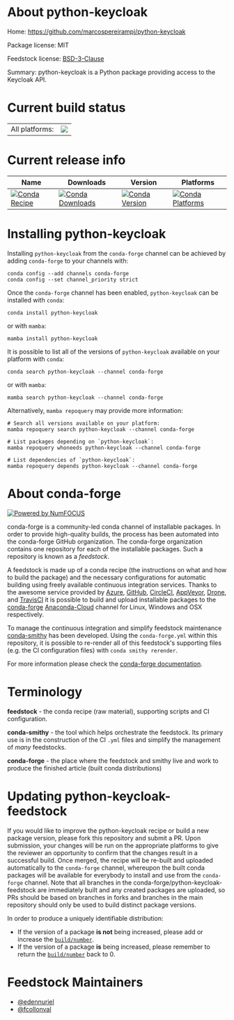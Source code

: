 About python-keycloak
=====================

Home: https://github.com/marcospereirampj/python-keycloak

Package license: MIT

Feedstock license: [BSD-3-Clause](https://github.com/conda-forge/python-keycloak-feedstock/blob/main/LICENSE.txt)

Summary: python-keycloak is a Python package providing access to the Keycloak API.

Current build status
====================


<table><tr><td>All platforms:</td>
    <td>
      <a href="https://dev.azure.com/conda-forge/feedstock-builds/_build/latest?definitionId=9277&branchName=main">
        <img src="https://dev.azure.com/conda-forge/feedstock-builds/_apis/build/status/python-keycloak-feedstock?branchName=main">
      </a>
    </td>
  </tr>
</table>

Current release info
====================

| Name | Downloads | Version | Platforms |
| --- | --- | --- | --- |
| [![Conda Recipe](https://img.shields.io/badge/recipe-python--keycloak-green.svg)](https://anaconda.org/conda-forge/python-keycloak) | [![Conda Downloads](https://img.shields.io/conda/dn/conda-forge/python-keycloak.svg)](https://anaconda.org/conda-forge/python-keycloak) | [![Conda Version](https://img.shields.io/conda/vn/conda-forge/python-keycloak.svg)](https://anaconda.org/conda-forge/python-keycloak) | [![Conda Platforms](https://img.shields.io/conda/pn/conda-forge/python-keycloak.svg)](https://anaconda.org/conda-forge/python-keycloak) |

Installing python-keycloak
==========================

Installing `python-keycloak` from the `conda-forge` channel can be achieved by adding `conda-forge` to your channels with:

```
conda config --add channels conda-forge
conda config --set channel_priority strict
```

Once the `conda-forge` channel has been enabled, `python-keycloak` can be installed with `conda`:

```
conda install python-keycloak
```

or with `mamba`:

```
mamba install python-keycloak
```

It is possible to list all of the versions of `python-keycloak` available on your platform with `conda`:

```
conda search python-keycloak --channel conda-forge
```

or with `mamba`:

```
mamba search python-keycloak --channel conda-forge
```

Alternatively, `mamba repoquery` may provide more information:

```
# Search all versions available on your platform:
mamba repoquery search python-keycloak --channel conda-forge

# List packages depending on `python-keycloak`:
mamba repoquery whoneeds python-keycloak --channel conda-forge

# List dependencies of `python-keycloak`:
mamba repoquery depends python-keycloak --channel conda-forge
```


About conda-forge
=================

[![Powered by
NumFOCUS](https://img.shields.io/badge/powered%20by-NumFOCUS-orange.svg?style=flat&colorA=E1523D&colorB=007D8A)](https://numfocus.org)

conda-forge is a community-led conda channel of installable packages.
In order to provide high-quality builds, the process has been automated into the
conda-forge GitHub organization. The conda-forge organization contains one repository
for each of the installable packages. Such a repository is known as a *feedstock*.

A feedstock is made up of a conda recipe (the instructions on what and how to build
the package) and the necessary configurations for automatic building using freely
available continuous integration services. Thanks to the awesome service provided by
[Azure](https://azure.microsoft.com/en-us/services/devops/), [GitHub](https://github.com/),
[CircleCI](https://circleci.com/), [AppVeyor](https://www.appveyor.com/),
[Drone](https://cloud.drone.io/welcome), and [TravisCI](https://travis-ci.com/)
it is possible to build and upload installable packages to the
[conda-forge](https://anaconda.org/conda-forge) [Anaconda-Cloud](https://anaconda.org/)
channel for Linux, Windows and OSX respectively.

To manage the continuous integration and simplify feedstock maintenance
[conda-smithy](https://github.com/conda-forge/conda-smithy) has been developed.
Using the ``conda-forge.yml`` within this repository, it is possible to re-render all of
this feedstock's supporting files (e.g. the CI configuration files) with ``conda smithy rerender``.

For more information please check the [conda-forge documentation](https://conda-forge.org/docs/).

Terminology
===========

**feedstock** - the conda recipe (raw material), supporting scripts and CI configuration.

**conda-smithy** - the tool which helps orchestrate the feedstock.
                   Its primary use is in the construction of the CI ``.yml`` files
                   and simplify the management of *many* feedstocks.

**conda-forge** - the place where the feedstock and smithy live and work to
                  produce the finished article (built conda distributions)


Updating python-keycloak-feedstock
==================================

If you would like to improve the python-keycloak recipe or build a new
package version, please fork this repository and submit a PR. Upon submission,
your changes will be run on the appropriate platforms to give the reviewer an
opportunity to confirm that the changes result in a successful build. Once
merged, the recipe will be re-built and uploaded automatically to the
`conda-forge` channel, whereupon the built conda packages will be available for
everybody to install and use from the `conda-forge` channel.
Note that all branches in the conda-forge/python-keycloak-feedstock are
immediately built and any created packages are uploaded, so PRs should be based
on branches in forks and branches in the main repository should only be used to
build distinct package versions.

In order to produce a uniquely identifiable distribution:
 * If the version of a package **is not** being increased, please add or increase
   the [``build/number``](https://docs.conda.io/projects/conda-build/en/latest/resources/define-metadata.html#build-number-and-string).
 * If the version of a package **is** being increased, please remember to return
   the [``build/number``](https://docs.conda.io/projects/conda-build/en/latest/resources/define-metadata.html#build-number-and-string)
   back to 0.

Feedstock Maintainers
=====================

* [@edennuriel](https://github.com/edennuriel/)
* [@fcollonval](https://github.com/fcollonval/)

